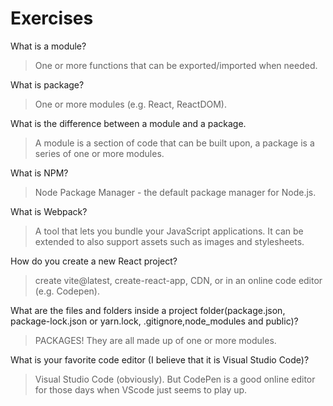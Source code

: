 # Exercises

What is a module?
> One or more functions that can be exported/imported when needed.

What is package?
> One or more modules (e.g. React, ReactDOM).

What is the difference between a module and a package.
> A module is a section of code that can be built upon, a package is a series of one or more modules.

What is NPM?
> Node Package Manager - the default package manager for Node.js.

What is Webpack?
> A tool that lets you bundle your JavaScript applications. It can be extended to also support assets such as images and stylesheets.

How do you create a new React project?
> create vite@latest, create-react-app, CDN, or in an online code editor (e.g. Codepen).

What are the files and folders inside a project folder(package.json, package-lock.json or yarn.lock, .gitignore,node_modules and public)?
> PACKAGES! They are all made up of one or more modules.

What is your favorite code editor (I believe that it is Visual Studio Code)?
> Visual Studio Code (obviously). But CodePen is a good online editor for those days when VScode just seems to play up.
